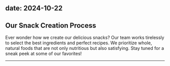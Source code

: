 date: 2024-10-22
---

## Our Snack Creation Process
Ever wonder how we create our delicious snacks? Our team works tirelessly to select the best ingredients and perfect recipes. We prioritize whole, natural foods that are not only nutritious but also satisfying. Stay tuned for a sneak peek at some of our favorites!

---
